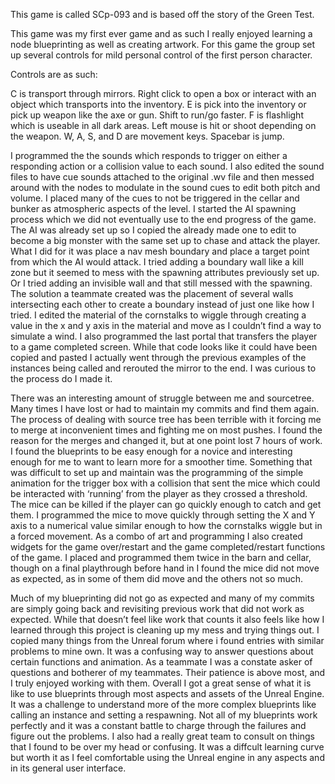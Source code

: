 ﻿This game is called SCp-093 and is based off the story of the Green Test.

This game was my first ever game and as such I really enjoyed learning a node blueprinting as well as creating artwork. For this game the group set up several controls for mild personal control of the first person character.

Controls are as such:

C is transport through mirrors.
Right click to open a box or interact with an object which transports into the inventory.
E is pick into the inventory or pick up weapon like the axe or gun.
Shift to run/go faster.
F is flashlight which is useable in all dark areas.
Left mouse is hit or shoot depending on the weapon.
W, A, S, and D  are movement keys.
Spacebar is jump.

I programmed the the sounds which responds to trigger on either a responding action or a collision value to each sound. I also edited the sound files to have cue sounds attached to the original .wv file and then messed around with the nodes to modulate in the sound cues to edit both pitch and volume. I placed many of the cues to not be triggered in the cellar and bunker as atmospheric aspects of the level. I started the AI spawning process which we did not eventually use to the end progress of the game. The AI was already set up so I copied the already made one to edit to become a big monster with the same set up to chase and attack the player. What I did for it was place a nav mesh boundary and place a target point from which the AI would attack. I tried adding a boundary wall like a kill zone but it seemed to mess with the spawning attributes previously set up. Or I tried adding an invisible wall and that still messed with the spawning. The solution a teammate created was the placement of several walls intersecting each other to create a boundary instead of just one like how I tried. I edited the material of the cornstalks to wiggle through creating a value in the x and y axis in the material and move as I couldn’t find a way to simulate a wind. I also programmed the last portal that transfers the player to a game completed screen. While that code looks like it could have been copied and pasted I actually went through the previous examples of the instances being called and rerouted the mirror to the end. I was curious to the process do I made it. 

There was an interesting amount of struggle between me and sourcetree. Many times I have lost or had to maintain my commits and find them again. The process of dealing with source tree has been terrible with it forcing me to merge at inconvenient times and fighting me on most pushes. I found the reason for the merges and changed it, but at one point lost 7 hours of work. I found the blueprints to be easy enough for a novice and interesting enough for me to want to learn more for a smoother time. Something that was difficult to set up and maintain was the programming of the simple animation for the trigger box with a collision that sent the mice which could be interacted with ‘running’ from the player as they crossed a threshold. The mice can be killed if the player can go quickly enough to catch and get them. I programmed the mice to move quickly through setting the X and Y axis to a numerical value similar enough to how the cornstalks wiggle but in a forced movement. As a combo of art and programming I also created widgets for the game over/restart and the game completed/restart functions of the game. I placed and programmed them twice in the barn and cellar, though on a final playthrough before hand in I found the mice did not move as expected, as in some of them did move and the others not so much.

Much of my blueprinting did not go as expected and many of my commits are simply going back and revisiting previous work that did not work as expected. While that doesn’t feel like work that counts it also feels like how I learned through this project is cleaning up my mess and trying things out. I copied many things from the Unreal forum where i found entries with similar problems to mine own. It was a confusing way to answer questions about certain functions and animation. As a teammate I was a constate asker of questions and botherer of my teammates. Their patience is above most, and I truly enjoyed working with them. Overall I got a great sense of what it is like to use blueprints through most aspects and assets of the Unreal Engine. It was a challenge to understand more of the more complex blueprints like calling an instance and setting a respawning. Not all of my blueprints work perfectly and it was a constant battle to charge through the failures and figure out the problems. I also had a really great team to consult on things that I found to be over my head or confusing. It was a diffcult learning curve but worth it as I feel comfortable using the Unreal engine in any aspects and in its general user interface.
